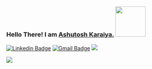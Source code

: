 ### Hello There! I am <a href="http://karaiyaashu.github.io"> Ashutosh Karaiya.</a> <img src="https://media.giphy.com/media/eNotYhz6gsoNBUzsUa/giphy.gif" width="80">

[![Linkedin Badge](https://img.shields.io/badge/-ashutosh-blue?style=flat-square&logo=Linkedin&logoColor=white&link=https://www.linkedin.com/in/ashutosh-karaiya/)](https://www.linkedin.com/in/ashutosh-karaiya/)
[![Gmail Badge](https://img.shields.io/badge/-karaiyaashutosh@gmail.com-c14438?style=flat-square&logo=Gmail&logoColor=white&link=mailto:karaiyaashutosh@gmail.com)](mailto:karaiyaashutosh@gmail.com)
![](https://komarev.com/ghpvc/?username=karaiyaashu&color=blueviolet)

<!--## <img src="https://media.giphy.com/media/du3J3cXyzhj75IOgvA/giphy.gif" width="50"> Summary: <img src="https://media.giphy.com/media/lPAXUzSS1PlwgH53oz/giphy.gif" width="30">-->

<!-- ### -->

<!--### Technical proficiencies include:-->

<!--####  • Languages: C, C++, C#, Python, SQL, Javascript, Assembly Language.-->

<!--####  • Skilled in Git, Data Structures and Algorithms, Object-oriented Programming, Data Analysis, Data Science, basics of Web Development, Microprocessors, MATLAB, IoT, PLC, and SCADA.-->

<!--####  • Also interested in blockchain, graphic designing, photography, and content writing.-->

<!--###  Open to new opportunities and collaborative work in the above-mentioned fields.-->

<!--<hr/> -->

![](https://github-readme-stats.vercel.app/api?username=karaiyaashu&show_icons=true)

